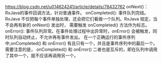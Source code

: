 https://blog.csdn.net/u014624241/article/details/78432762
onNext()： RxJava的事件回调方法，针对普通事件。
onCompleted(): 事件队列完结。RxJava 不仅把每个事件单独处理，还会把它们看做一个队列。RxJava 规定，当不会再有新的 onNext() 发出时，
   需要触发 onCompleted() 方法作为标志。
onError(): 事件队列异常。在事件处理过程中出异常时，onError() 会被触发，同时队列自动终止，不允许再有事件发出。
在一个正确运行的事件序列中,onCompleted() 和 onError() 有且只有一个，并且是事件序列中的最后一个。需要注意的是，
    onCompleted() 和 onError() 二者也是互斥的，即在队列中调用了其中一个，就不应该再调用另一个。
